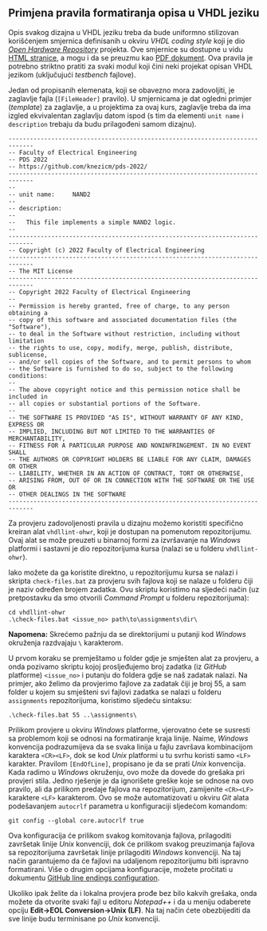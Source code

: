 ## Primjena pravila formatiranja opisa u VHDL jeziku

Opis svakog dizajna u VHDL jeziku treba da bude uniformno stilizovan korišćenjem smjernica definisanih u okviru *VHDL coding style* koji je dio [*Open Hardware Repository*](https://ohwr.org/project/vhdl-style/wikis/home) projekta. Ove smjernice su dostupne u vidu [HTML stranice](https://ohwr.org/project/vhdl-style/blob/master/doc/vhdl-coding-style.adoc), a mogu i da se preuzmu kao [PDF dokument](https://ohwr.org/project/vhdl-style/uploads/823c24f03c53997f62dad2ed1dbe78ea/vhdl-coding-style.pdf). Ova pravila je potrebno striktno pratiti za svaki modul koji čini neki projekat opisan VHDL jezikom (uključujući *testbench* fajlove).

Jedan od propisanih elemenata, koji se obavezno mora zadovoljiti, je zaglavlje fajla (`[FileHeader]` pravilo). U smjernicama je dat ogledni primjer (*template*) za zaglavlje, a u projektima za ovaj kurs, zaglavlje treba da ima izgled ekvivalentan zaglavlju datom ispod (s tim da elementi `unit name` i `description` trebaju da budu prilagođeni samom dizajnu).

```
-----------------------------------------------------------------------------
-- Faculty of Electrical Engineering
-- PDS 2022
-- https://github.com/knezicm/pds-2022/
-----------------------------------------------------------------------------
--
-- unit name:     NAND2
--
-- description:
--
--   This file implements a simple NAND2 logic.
--
-----------------------------------------------------------------------------
-- Copyright (c) 2022 Faculty of Electrical Engineering
-----------------------------------------------------------------------------
-- The MIT License
-----------------------------------------------------------------------------
-- Copyright 2022 Faculty of Electrical Engineering
--
-- Permission is hereby granted, free of charge, to any person obtaining a
-- copy of this software and associated documentation files (the "Software"),
-- to deal in the Software without restriction, including without limitation
-- the rights to use, copy, modify, merge, publish, distribute, sublicense,
-- and/or sell copies of the Software, and to permit persons to whom
-- the Software is furnished to do so, subject to the following conditions:
--
-- The above copyright notice and this permission notice shall be included in
-- all copies or substantial portions of the Software.
--
-- THE SOFTWARE IS PROVIDED "AS IS", WITHOUT WARRANTY OF ANY KIND, EXPRESS OR
-- IMPLIED, INCLUDING BUT NOT LIMITED TO THE WARRANTIES OF MERCHANTABILITY,
-- FITNESS FOR A PARTICULAR PURPOSE AND NONINFRINGEMENT. IN NO EVENT SHALL
-- THE AUTHORS OR COPYRIGHT HOLDERS BE LIABLE FOR ANY CLAIM, DAMAGES OR OTHER
-- LIABILITY, WHETHER IN AN ACTION OF CONTRACT, TORT OR OTHERWISE,
-- ARISING FROM, OUT OF OR IN CONNECTION WITH THE SOFTWARE OR THE USE OR
-- OTHER DEALINGS IN THE SOFTWARE
-----------------------------------------------------------------------------
```

Za provjeru zadovoljenosti pravila u dizajnu možemo koristiti specifično kreiran alat `vhdllint-ohwr`, koji je dostupan na pomenutom repozitorijumu. Ovaj alat se može preuzeti u binarnoj formi za izvršavanje na *Windows* platformi i sastavni je dio repozitorijuma kursa (nalazi se u folderu `vhdllint-ohwr`).

Iako možete da ga koristite direktno, u repozitorijumu kursa se nalazi i skripta `check-files.bat` za provjeru svih fajlova koji se nalaze u folderu čiji je naziv određen brojem zadatka. Ovu skriptu koristimo na sljedeći način (uz pretpostavku da smo otvorili *Command Prompt* u folderu repozitorijuma):

```
cd vhdllint-ohwr
.\check-files.bat <issue_no> path\to\assignments\dir\
```

**Napomena:** Skrećemo pažnju da se direktorijumi u putanji kod *Windows* okruženja razdvajaju `\` karakterom.

U prvom koraku se premještamo u folder gdje je smješten alat za provjeru, a onda pozivamo skriptu kojoj prosljeđujemo broj zadatka (iz *GitHub* platforme) `<issue_no>` i putanju do foldera gdje se naš zadatak nalazi. Na primjer, ako želimo da provjerimo fajlove za zadatak čiji je broj 55, a sam folder u kojem su smješteni svi fajlovi zadatka se nalazi u folderu `assignments` repozitorijuma, koristimo sljedeću sintaksu:

```
.\check-files.bat 55 ..\assignments\
```

Prilikom provjere u okviru *Windows* platforme, vjerovatno ćete se susresti sa problemom koji se odnosi na formatiranje kraja linije. Naime, *Windows* konvencija podrazumijeva da se svaka linija u fajlu završava kombinacijom karaktera `<CR><LF>`, dok se kod *Unix* platformi u tu svrhu koristi samo `<LF>` karakter. Pravilom `[EndOfLine]`, propisano je da se prati *Unix* konvencija. Kada radimo u *Windows* okruženju, ovo može da dovede do grešaka pri provjeri stila. Jedno rješenje je da ignorišete greške koje se odnose na ovo pravilo, ali da prilikom predaje fajlova na repozitorijum, zamijenite `<CR><LF>` karaktere `<LF>` karakterom. Ovo se može automatizovati u okviru *Git* alata podešavanjem `autocrlf` parametra u konfiguraciji sljedećom komandom:

```
git config --global core.autocrlf true
```

Ova konfiguracija će prilikom svakog komitovanja fajlova, prilagoditi završetak linije *Unix* konvenciji, dok će prilikom svakog preuzimanja fajlova sa repozitorijuma završetak linije prilagoditi *Windows* konvenciji. Na taj način garantujemo da će fajlovi na udaljenom repozitorijumu biti ispravno formatirani. Više o drugim opcijama konfiguracije, možete pročitati u dokumentu [GitHub line endings configuration](https://docs.github.com/en/get-started/getting-started-with-git/configuring-git-to-handle-line-endings).

Ukoliko ipak želite da i lokalna provjera prođe bez bilo kakvih grešaka, onda možete da otvorite svaki fajl u editoru *Notepad++* i da u meniju odaberete opciju **Edit&rarr;EOL Conversion&rarr;Unix (LF)**. Na taj način ćete obezbijediti da sve linije budu terminisane po *Unix* konvenciji.
